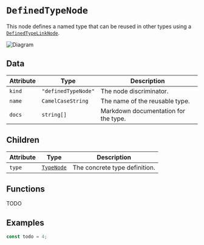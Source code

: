 # `DefinedTypeNode`

This node defines a named type that can be reused in other types using a [`DefinedTypeLinkNode`](./linkNodes/DefinedTypeLinkNode.md).

![Diagram](https://github.com/kinobi-so/kinobi/assets/3642397/6049cf77-9a70-4915-8276-dd571d2f8828)

## Data

| Attribute | Type                | Description                          |
| --------- | ------------------- | ------------------------------------ |
| `kind`    | `"definedTypeNode"` | The node discriminator.              |
| `name`    | `CamelCaseString`   | The name of the reusable type.       |
| `docs`    | `string[]`          | Markdown documentation for the type. |

## Children

| Attribute | Type                      | Description                   |
| --------- | ------------------------- | ----------------------------- |
| `type`    | [`TypeNode`](./typeNodes) | The concrete type definition. |

## Functions

TODO

## Examples

```ts
const todo = 4;
```
